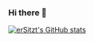 ### Hi there 👋

<!--
**erSitzt/erSitzt** is a ✨ _special_ ✨ repository because its `README.md` (this file) appears on your GitHub profile.

Here are some ideas to get you started:

- 🔭 I’m currently working on ...
- 🌱 I’m currently learning ...
- 👯 I’m looking to collaborate on ...
- 🤔 I’m looking for help with ...
- 💬 Ask me about ...
- 📫 How to reach me: ...
- 😄 Pronouns: ...
- ⚡ Fun fact: ...
-->


[![erSitzt's GitHub stats](https://github-readme-stats.vercel.app/api?username=erSitzt&count_private=true&show_icons=true&theme=radical)](https://github.com/anuraghazra/github-readme-stats)
